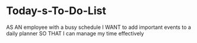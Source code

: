 # Today-s-To-Do-List

AS AN employee with a busy schedule
I WANT to add important events to a daily planner
SO THAT I can manage my time effectively